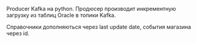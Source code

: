 Producer Kafka на python. Продюсер производит инкрементную загрузку из таблиц Oracle в топики Kafka. 

Справочники дополняються через last update date, события магазина через id.
